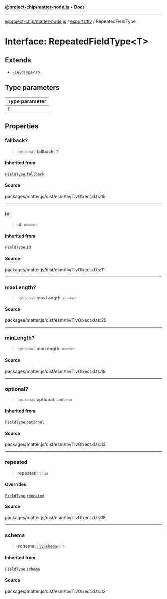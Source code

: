 [**@project-chip/matter-node.js**](../../../README.md) • **Docs**

***

[@project-chip/matter-node.js](../../../modules.md) / [exports/tlv](../README.md) / RepeatedFieldType

# Interface: RepeatedFieldType\<T\>

## Extends

- [`FieldType`](FieldType.md)\<`T`\>

## Type parameters

| Type parameter |
| :------ |
| `T` |

## Properties

### fallback?

> `optional` **fallback**: `T`

#### Inherited from

[`FieldType`](FieldType.md).[`fallback`](FieldType.md#fallback)

#### Source

packages/matter.js/dist/esm/tlv/TlvObject.d.ts:15

***

### id

> **id**: `number`

#### Inherited from

[`FieldType`](FieldType.md).[`id`](FieldType.md#id)

#### Source

packages/matter.js/dist/esm/tlv/TlvObject.d.ts:11

***

### maxLength?

> `optional` **maxLength**: `number`

#### Source

packages/matter.js/dist/esm/tlv/TlvObject.d.ts:20

***

### minLength?

> `optional` **minLength**: `number`

#### Source

packages/matter.js/dist/esm/tlv/TlvObject.d.ts:19

***

### optional?

> `optional` **optional**: `boolean`

#### Inherited from

[`FieldType`](FieldType.md).[`optional`](FieldType.md#optional)

#### Source

packages/matter.js/dist/esm/tlv/TlvObject.d.ts:13

***

### repeated

> **repeated**: `true`

#### Overrides

[`FieldType`](FieldType.md).[`repeated`](FieldType.md#repeated)

#### Source

packages/matter.js/dist/esm/tlv/TlvObject.d.ts:18

***

### schema

> **schema**: [`TlvSchema`](../classes/TlvSchema.md)\<`T`\>

#### Inherited from

[`FieldType`](FieldType.md).[`schema`](FieldType.md#schema)

#### Source

packages/matter.js/dist/esm/tlv/TlvObject.d.ts:12

